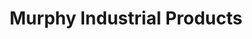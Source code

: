 ---
title: "Murphy Industrial Products"
url: /houston/murphy-industrial-products/
shop: hardware
---